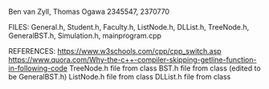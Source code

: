 Ben van Zyll, Thomas Ogawa
2345547, 2370770

FILES:
General.h, Student.h, Faculty.h, ListNode.h, DLList.h, TreeNode.h, GeneralBST.h, Simulation.h, mainprogram.cpp

REFERENCES:
https://www.w3schools.com/cpp/cpp_switch.asp
https://www.quora.com/Why-the-c++-compiler-skipping-getline-function-in-following-code
TreeNode.h file from class
BST.h file from class (edited to be GeneralBST.h)
ListNode.h file from class
DLList.h file from class

